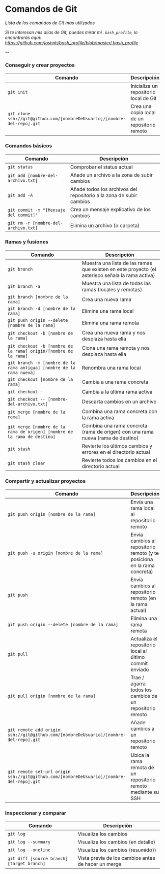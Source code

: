 Comandos de Git
============

_Lista de los comandos de Git más utilizados_

*Si te interesan mis alias de Git, puedes mirar mi `.bash_profile`, lo encontrarás aquí: https://github.com/joshnh/bash_profile/blob/master/.bash_profile*

--

### Conseguir y crear proyectos

| Comando | Descripción |
| ------- | ----------- |
| `git init` | Inicializa un repositorio local de Git |
| `git clone ssh://git@github.com/[nombreDeUsuario]/[nombre-del-repo].git` | Crea una copia local de un repositorio remoto |

### Comandos básicos

| Comando | Descripción |
| ------- | ----------- |
| `git status` | Comprobar el status actual |
| `git add [nombre-del-archivo.txt]` | Añade un archivo a la zona de subir cambios |
| `git add -A` | Añade todos los archivos del repositorio a la zona de subir cambios |
| `git commit -m "[Mensaje del commit]"` | Crea un mensaje explicativo de los cambios |
| `git rm -r [nombre-del-archivo.txt]` | Elimina un archivo (o carpeta) |

### Ramas y fusiones

| Comando | Descripción |
| ------- | ----------- |
| `git branch` | Muestra una lista de las ramas que existen en este proyecto (el asterisco señala la rama activa) |
| `git branch -a` | Muestra una lista de todas las ramas (locales y remotas) |
| `git branch [nombre de la rama]` | Crea una nueva rama |
| `git branch -d [nombre de la rama]` | Elimina una rama local |
| `git push origin --delete [nombre de la rama]` | Elimina una rama remota |
| `git checkout -b [nombre de la rama]` | Crea una nueva rama y nos desplaza hasta ella |
| `git checkout -b [nombre de la rama] origin/[nombre de la rama]` | Clona una rama remota y nos desplaza hasta ella |
| `git branch -m [nombre de la rama antigua] [nombre de la rama nueva]` | Renombra una rama local |
| `git checkout [nombre de la rama]` | Cambia a una rama concreta |
| `git checkout -` | Cambia a la última rama activa |
| `git checkout -- [nombre-del-archivo.txt]` | Descarta cambios en un archivo |
| `git merge [nombre de la rama]` | Combina una rama concreta con la rama activa |
| `git merge [nombre de la rama de origen] [nombre de la rama de destino]` | Combina una rama concreta (rama de origen) con una rama nueva (rama de destino) |
| `git stash` | Revierte los últimos cambios y errores en el directorio actual |
| `git stash clear` | Revierte todos los cambios en el directorio actual |

### Compartir y actualizar proyectos

| Comando | Descripción |
| ------- | ----------- |
| `git push origin [nombre de la rama]` | Envía una rama local al repositorio remoto |
| `git push -u origin [nombre de la rama]` | Envía cambios al repositorio remoto (y te posiciona en la rama concreta) |
| `git push` | Envía cambios al repositorio remoto (en la rama actual) |
| `git push origin --delete [nombre de la rama]` | Elimina una rama remota |
| `git pull` | Actualiza el repositorio local al último commit enviado |
| `git pull origin [nombre de la rama]` | Trae / agarra todos los cambios de un repositorio remoto |
| `git remote add origin ssh://git@github.com/[nombreDeUsuario]/[nombre-del-repo].git` | Añade cambios a un repositorio remoto |
| `git remote set-url origin ssh://git@github.com/[nombreDeUsuario]/[nombre-del-repo].git` | Ubica la rama remota de un repositorio remoto mediante su SSH |

### Inspeccionar y comparar

| Comando | Descripción |
| ------- | ----------- |
| `git log` | Visualiza los cambios |
| `git log --summary` | Visualiza los cambios (en detalle) |
| `git log --oneline` | Visualiza los cambios (resumido)) |
| `git diff [source branch] [target branch]` | Vista previa de los cambios antes de hacer un merge |
